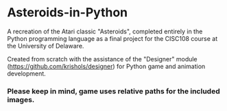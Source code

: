 # Asteroids-in-Python
A recreation of the Atari classic "Asteroids", completed entirely in the Python programming language as
a final project for the CISC108 course at the University of Delaware.

Created from scratch with the assistance of the "Designer" module (https://github.com/krishols/designer)
for Python game and animation development.
### Please keep in mind, game uses relative paths for the included images.
